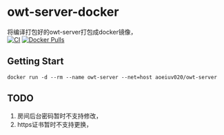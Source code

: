 # owt-server-docker
将编译打包好的owt-server打包成docker镜像，  
[![CI](https://github.com/AoEiuV020/owt-server-docker/actions/workflows/ci.yml/badge.svg)](https://github.com/AoEiuV020/owt-server-docker/actions/workflows/ci.yml)
[![Docker Pulls](https://img.shields.io/docker/pulls/aoeiuv020/owt-server)](https://hub.docker.com/r/aoeiuv020/owt-server)


## Getting Start
```shell
docker run -d --rm --name owt-server --net=host aoeiuv020/owt-server
```

## TODO
1. 房间后台密码暂时不支持修改，
2. https证书暂时不支持更换，
